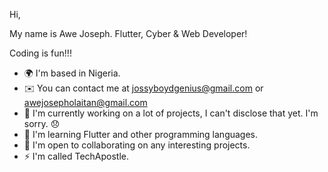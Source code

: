 
Hi,

My name is Awe Joseph.
Flutter, Cyber & Web Developer!

Coding is fun!!!

* 🌍  I'm based in Nigeria.
* ✉️  You can contact me at jossyboydgenius@gmail.com or awejosepholaitan@gmail.com
* 🚀  I'm currently working on a lot of projects, I can't disclose that yet. I'm sorry. 😞
* 🧠  I'm learning Flutter and other programming languages. 
* 🤝  I'm open to collaborating on any interesting projects.
* ⚡  I'm called TechApostle.
